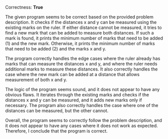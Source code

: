 Correctness: **True**

The given program seems to be correct based on the provided problem description. It checks if the distances x and y can be measured using the existing marks on the ruler. If either distance cannot be measured, it tries to find a new mark that can be added to measure both distances. If such a mark is found, it prints the minimum number of marks that need to be added (1) and the new mark. Otherwise, it prints the minimum number of marks that need to be added (2) and the marks x and y.

The program correctly handles the edge cases where the ruler already has marks that can measure the distances x and y, and where the ruler needs additional marks to measure these distances. It also correctly handles the case where the new mark can be added at a distance that allows measurement of both x and y.

The logic of the program seems sound, and it does not appear to have any obvious flaws. It iterates through the existing marks and checks if the distances x and y can be measured, and it adds new marks only if necessary. The program also correctly handles the case where one of the distances can be measured, but the other cannot.

Overall, the program seems to correctly follow the problem description, and it does not appear to have any cases where it does not work as expected. Therefore, I conclude that the program is correct.